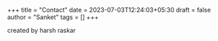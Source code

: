 +++
title = "Contact"
date = 2023-07-03T12:24:03+05:30
draft = false
author = "Sanket"
tags = []
+++

created by harsh raskar
